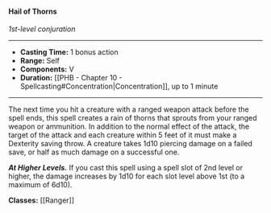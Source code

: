 #### Hail of Thorns
*1st-level conjuration*
___
- **Casting Time:** 1 bonus action
- **Range:** Self
- **Components:** V
- **Duration:** [[PHB - Chapter 10 - Spellcasting#Concentration|Concentration]], up to 1 minute
---
The next time you hit a creature with a ranged weapon attack before the spell ends, this spell creates a rain of thorns that sprouts from your ranged weapon or ammunition. In addition to the normal effect of the attack, the target of the attack and each creature within 5 feet of it must make a Dexterity saving throw. A creature takes 1d10 piercing damage on a failed save, or half as much damage on a successful one.

***At Higher Levels.*** If you cast this spell using a spell slot of 2nd level or higher, the damage increases by 1d10 for each slot level above 1st (to a maximum of 6d10).

**Classes:** [[Ranger]]
